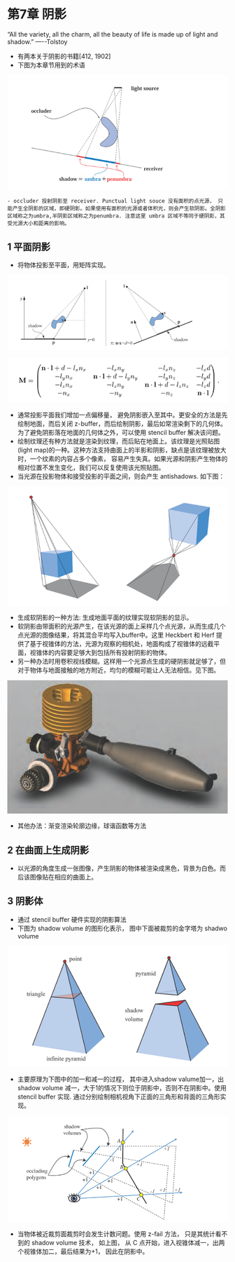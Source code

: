 # 第7章 阴影
“All the variety, all the charm, all the beauty of life is made up of light and shadow.”  —--Tolstoy

* 有两本关于阴影的书籍[412, 1902]
* 下图为本章节用到的术语

![](Media/Figure_07_01.png)

    - occluder 投射阴影至 receiver. Punctual light souce 没有面积的点光源， 只能产生全阴影的区域，即硬阴影。如果使用有面积的光源或者体积光，则会产生软阴影。全阴影区域称之为umbra,半阴影区域称之为penumbra. 注意这里 umbra 区域不等同于硬阴影，其受光源大小和距离的影响。

## 1 平面阴影

* 将物体投影至平面，用矩阵实现。

![](Media/Figure_07_02.png)

![](Media/Equation_07_01.png)

* 通常投影平面我们增加一点偏移量， 避免阴影嵌入至其中。更安全的方法是先绘制地面，而后关闭 z-buffer，而后绘制阴影，最后如常渲染剩下的几何体。为了避免阴影落在地面的几何体之外，可以使用 stencil buffer 解决该问题。
* 绘制纹理还有种方法就是渲染到纹理，而后贴在地面上。该纹理是光照贴图(light map)的一种。这种方法支持曲面上的半影和阴影，缺点是该纹理被放大时，一个纹素的内容占多个像素， 容易产生失真。如果光源和阴影产生物体的相对位置不发生变化，我们可以反复使用该光照贴图。
* 当光源在投影物体和接受投影的平面之间，则会产生 antishadows. 如下图：

![](Media/Figure_07_03.png)


* 生成软阴影的一种方法: 生成地面平面的纹理实现软阴影的显示。
* 软阴影由带面积的光源产生，在该光源的面上采样几个点光源，从而生成几个点光源的图像结果，将其混合平均写入buffer中。这里 Heckbert 和 Herf 提供了基于视锥体的方法，光源为观察的相机处，地面构成了视锥体的远截平面，视锥体的内容要足够大到包括所有投射阴影的物体。
* 另一种办法时用卷积视线模糊。这样用一个光源点生成的硬阴影就足够了，但对于物体与地面接触的地方附近，均匀的模糊可能让人无法相信。见下图。

![](Media/Figure_07_04.png)

* 其他办法：渐变渲染轮廓边缘，球谐函数等方法 

## 2 在曲面上生成阴影
* 以光源的角度生成一张图像，产生阴影的物体被渲染成黑色，背景为白色。而后该图像贴在相应的曲面上。

## 3 阴影体
* 通过 stencil buffer 硬件实现的阴影算法
* 下图为 shadow volume 的图形化表示， 图中下面被裁剪的金字塔为 shadwo volume

![](Media/Figure_07_05.png)

* 主要原理为下图中的加一和减一的过程， 其中进入shadow valume加一，出 shadow volume 减一，大于1的情况下则位于阴影中，否则不在阴影中。使用 stencil buffer 实现. 通过分别绘制相机视角下正面的三角形和背面的三角形实现。

![](Media/Figure_07_06.png)

* 当物体被近裁剪面裁剪时会发生计数问题。使用 z-fail 方法， 只是其统计看不到的 shadow volume 技术， 如上图， 从 C 点开始，进入视锥体减一，出两个视锥体加二，最后结果为+1， 因此在阴影中。
